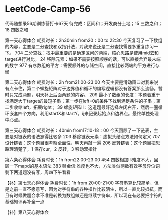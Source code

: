 # LeetCode-Camp-56
代码随想录56期训练营打卡67天
待完成：区间和；开发商分土地；15 三数之和；18 四数之和

第一天心得体会
耗费时长：2h30min    from20：00 to 22:30
今天复习了一下数组的内容，主要是二分查找和双指针法，对我来说还是二分查找需要多重复练习一下。
704 二分查找：找中最重要的是确定区间的两端，核心思路是使用mid去和target进行对比。
24  移除元素：如果不需要按照顺序的话，可以直接舍弃最末端的数字
977 有序数组的平方：需要额外的存储空间，直接比较两端的平方进行存储

第二天心得体会
耗费时长：2h         from21:00-23:00
今天主要是滑动窗口对我来说有点卡住，第二个螺旋矩阵对于边界值和循环的编写逻辑都没有答案那么流畅。暂时只完成两题，明天补上后面两题的内容。
209 最小子数组的长度：本题着重于找满足大于target的最短子串；第一步在left=0的条件下找到满足条件的子串；第二步收缩left，拓展right；
39  螺旋矩阵II：这道题最好选择左闭右开，然后一圈循环嵌套四个方向，利用startX和startY，ij来记录起始点和边界点。最终单独处理中心点。

第三天心得体会
耗费时长：40min      from17:10-18：00
今天回顾了一下链表，主要是对链表的语法忘得比较多
203 移除链表元素：虚拟头结点方法如何定义
707 设计链表：这个题目很考察全面性，明天再敲一遍
206 反转链表：这个题目把思路理清楚了，1 保存cur，2 反转，3 移动双指针


第六条心得体会
耗费时长：1h         from22:00-23:00
454 四数相加II:难度不大，回顾一下mapd的基本语法
383 赎金信:难度也不大，方法类似两数有效字母异位词
剩下两道题没有写，周四下午看看


【补】第七天心得体会
耗费时长：1h          from 20:00-21:00 
字符串算比较简单，但是之前一直不愿意写，因为对字符串的各种操作比较陌生，所以一直比较抵抗。而且有时候做题会拿不准是转换为数组做还是继续字符串，所以现在有必要把字符的基础知识再补全一点

【补】第八天心得体会
